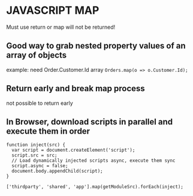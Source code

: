 # JAVASCRIPT MAP
Must use return or map will not be returned!

## Good way to grab nested property values of an array of objects
example: need Order.Customer.Id array
`Orders.map(o => o.Customer.Id);`

## Return early and break map process
not possible to return early

## In Browser, download scripts in parallel and execute them in order
```
function inject(src) {
  var script = document.createElement('script');
  script.src = src;
  // Load dynamically injected scripts async, execute them sync
  script.async = false;
  document.body.appendChild(script);
}

['thirdparty', 'shared', 'app'].map(getModuleSrc).forEach(inject);
```
